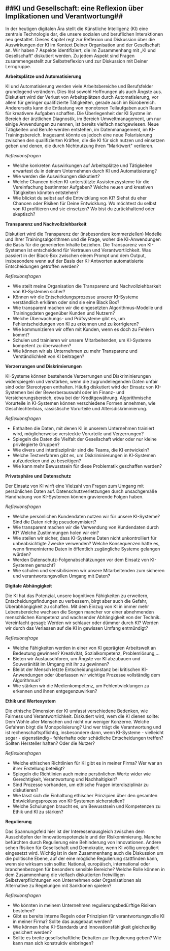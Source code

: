 ##KI und Gesellschaft: eine Reflexion über Implikationen und Verantwortung##
---
In der heutigen digitalen Ära stellt die Künstliche Intelligenz (KI) eine zentrale Technologie dar, die unsere sozialen und beruflichen Interaktionen neu gestaltet. Dieses Kapitel regt zur Reflexion und Diskussion über die Auswirkungen der KI im Kontext Deiner Organisation und der Gesellschaft an. Wir haben 7 Aspekte identifiziert, die im Zusammenhang mit „KI und Gesellschaft“ diskutiert werden. Zu jedem Aspekt sind Fragen zusammengestellt zur Selbstreflexion und zur Diskussion mit Deiner Lerngruppe.

**Arbeitsplätze und Automatisierung**

KI und Automatisierung werden viele Arbeitsbereiche und Berufsfelder grundlegend verändern. Dies löst sowohl Hoffnungen als auch Ängste aus.
Diskutiert wird der Verlust von Arbeitsplätzen durch Automatisierung, vor allem für geringer qualifizierte Tätigkeiten, gerade auch im Bürobereich. Andererseits kann die Entlastung von monotonen Teilaufgaben auch Raum für kreativere Aufgaben schaffen. Die Überlegenheit der KI Systme im Bereich der ärztlichen Diagnostik, im Bereich Umweltmanagement, um nur einige Anwendungen zu nennen, ist bereits vielfach nachgewiesen. Neue Tätigkeiten und Berufe werden entstehen, im Datenmanagement, im KI-Trainingsbereich.  Insgesamt könnte es jedoch eine neue Polarisierung zwischen den qualifizierten Kräften, die die KI für sich nutzen und einsetzen geben und denen, die durch Nichtnutzung ihren "Marktwert" verlieren.

*Reflexionsfragen*
- Welche konkreten Auswirkungen auf Arbeitsplätze und Tätigkeiten erwartest du in deinem Unternehmen durch KI und Automatisierung?
- Wie werden die Auswirkungen diskutiert?
- Welche Chancen bieten KI-unterstützte Assistenzsysteme für die Vereinfachung bestimmter Aufgaben? Welche neuen und kreativen Tätigkeiten könnten entstehen?
- Wie blickst du selbst auf die Entwicklung von KI? Siehst du eher Chancen oder Risiken für Deine Entwicklung. Wo möchtest du selbst von KI profitieren und sie einsetzen? Wo bist du zurückhaltend oder skeptisch?  

**Transparenz und Nachvollziehbarkeit**

Diskutiert wird die Transparenz der (insbesondere kommerziellen) Modelle und Ihrer Trainingsalgorithmen und die Frage, woher die KI-Anwendungen die Basis für die generierten Inhalte beziehen. Die Transparenz von KI-Systemen ist entscheidend für Vertrauen und Verantwortlichkeit. Was passiert in der Black-Box zwischen einem Prompt und dem Output, insbesondere wenn auf der Basis der KI-Antworten automatisierte Entscheidungen getroffen werden?

*Reflexionsfragen*
- Wie stellt meine Organisation die Transparenz und Nachvollziehbarkeit von KI-Systemen sicher?
- Können wir die Entscheidungsprozesse unserer KI-Systeme verständlich erklären oder sind sie eine Black Box?
- Wie transparent machen wir die eingesetzten Algorithmus-Modelle und Trainingsdaten gegenüber Kunden und Nutzern?
- Welche Überwachungs- und Prüfsysteme gibt es, um Fehlentscheidungen von KI zu erkennen und zu korrigieren?
- Wie kommunizieren wir offen mit Kunden, wenn es doch zu Fehlern kommt?
- Schulen und trainieren wir unsere Mitarbeitenden, um KI-Systeme kompetent zu überwachen?
- Wie können wir als Unternehmen zu mehr Transparenz und Verständlichkeit von KI beitragen?

**Verzerrungen und Diskrimierungen**

KI-Systeme können bestehende Verzerrungen und Diskriminierungen widerspiegeln und verstärken, wenn die zugrundeliegenden Daten unfair sind oder Stereotypen enthalten. Häufig diskutiert wird der Einsatz von KI-Systemen bei der Bewerberauswahl oder im Finanz- und Versicherungsbereich, etwa bei der Kreditgewährung. Algorithmische Vorurteile in KI-Systemen können verschiedene Formen annehmen, wie Geschlechterbias, rassistische Vorurteile und Altersdiskriminierung.

*Reflexionsfragen*
- Enthalten die Daten, mit denen KI in unserem Unternehmen trainiert wird, möglicherweise versteckte Vorurteile und Verzerrungen?
- Spiegeln die Daten die Vielfalt der Gesellschaft wider oder nur kleine privilegierte Gruppen?
- Wie divers und interdisziplinär sind die Teams, die KI entwickeln?
- Welche Testverfahren gibt es, um Diskriminierungen in KI-Systemen aufzudecken und zu beseitigen?
- Wie kann mehr Bewusstsein für diese Problematik geschaffen werden?

**Privatsphäre und Datenschutz**

Der Einsatz von KI wirft eine Vielzahl von Fragen zum Umgang mit persönlichen Daten auf. Datenschutzverletzungen durch unsachgemäße Handhabung von KI-Systemen können gravierende Folgen haben. 

*Reflexionsfragen*
- Welche persönlichen Kundendaten nutzen wir für unsere KI-Systeme? Sind die Daten richtig pseudonymisiert?
- Wie transparent machen wir die Verwendung von Kundendaten durch KI? Welche Zustimmungen holen wir ein?
- Wie stellen wir sicher, dass KI-Systeme Daten nicht unkontrolliert für unbeabsichtigte Zwecke verwenden? Welche Konsequenzen hätte es, wenn firmeninterne Daten in öffentlich zugängliche Systeme gelangen würden?
- Werden Datenschutz-Folgenabschätzungen vor dem Einsatz von KI-Systemen gemacht?
- Wie schulen und sensibilisieren wir unsere Mitarbeitenden zum sicheren und verantwortungsvollen Umgang mit Daten?  

**Digitale Abhängigkeit**

Die KI hat das Potenzial, unsere kognitiven Fähigkeiten zu erweitern, Entscheidungsfindungen zu verbessern, birgt aber auch die Gefahr, Überabhängigkeit zu schaffen. Mit dem Einzug von KI in immer mehr Lebensbereiche wachsen die Sorgen mancher vor einer abnehmenden menschlichen Kompetenz und wachsender Abhängigkeit von der Technik. Vereinfacht gesagt: Werden wir schlauer oder dümmer durch KI? Werden wir durch das Verlassen auf die KI in gewissen Umfang entmündigt? 

*Reflexionsfrage*
- Welche Fähigkeiten werden in einer von KI geprägten Arbeitswelt an Bedeutung gewinnen? Kreativität, Sozialkompetenz, Problemlösung,...
- Bieten wir Austauschforen, um Ängste vor KI abzubauen und Souveränität im Umgang mit ihr zu gewinnen?
- Bleibt der Mensch letzte Entscheidungsinstanz bei kritischen KI-Anwendungen oder überlassen wir wichtige Prozesse vollständig dem Algorithmus?
- Wie stärken wir die Medienkompetenz, um Fehlentwicklungen zu erkennen und ihnen entgegenzuwirken?

**Ethik und Wertesystem**

Die ethische Dimension der KI umfasst verschiedene Bedenken, wie Fairness und Verantwortlichkeit​. Diskutiert wird, wem die KI dienen sollte: Dem Wohle aller Menschen und nicht nur weniger Konzerne. Welche Gefahren birgt die Monopolisierung? Und wer trägt die Verantwortung und ist rechenschaftspflichtig, insbesondere dann, wenn KI-Systeme - vielleicht sogar - eigenständig - fehlerhafte oder schädliche Entscheidungen treffen? Sollten Hersteller haften? Oder die Nutzer?

*Reflexionsfragen*
- Welche ethischen Richtlinien für KI gibt es in meiner Firma? Wer war an ihrer Erstellung beteiligt?
- Spiegeln die Richtlinien auch meine persönlichen Werte wider wie Gerechtigkeit, Verantwortung und Nachhaltigkeit?
- Sind Prozesse vorhanden, um ethische Fragen interdisziplinär zu diskutieren?
- Wie lässt sich die Einhaltung ethischer Prinzipien über den gesamten Entwicklungsprozess von KI-Systemen sicherstellen?
- Welche Schulungen braucht es, um Bewusstsein und Kompetenzen zu Ethik und KI zu stärken?

**Regulierung**

Das Spannungsfeld hier ist der Interessenausgleich zwischen dem Ausschöpfen der Innovationspotenziale und der Risikomimierung. Manche befürchten durch Regulierung eine Behinderung von Innovationen. Andere sehen Risiken für Gesellschaft und Demokratie, wenn KI völlig unreguliert eingesetzt wird. Wichtig ist in dem Zusammenhang auch die Diskussion um die politische Ebene, auf der eine mögliche Regulierung stattfinden kann, wenn sie wirksam sein sollte: National, europäisch, international oder branchenbezogen für besonders sensible Bereiche? Welche Rolle können in dem Zusammenhang die vielfach diskutierten freiwilligen Selbstverpflichtungen von Unternehmen oder Organisationen als Alternative zu Regelungen mit Sanktionen spielen?

*Reflexionsfragen*
- Wo könnten in meinem Unternehmen regulierungsbedürftige Risiken bestehen?
- Gibt es bereits interne Regeln oder Prinzipien für verantwortungsvolle KI in meiner Firma? Sollte das ausgebaut werden?
- Wie können hohe KI-Standards und Innovationsfähigkeit gleichzeitig gesichert werden?
- Sollte es breite gesellschaftliche Debatten zur Regulierung geben? Wie kann man sich konstruktiv einbringen?

